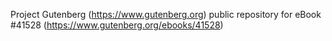 Project Gutenberg (https://www.gutenberg.org) public repository for eBook #41528 (https://www.gutenberg.org/ebooks/41528)
